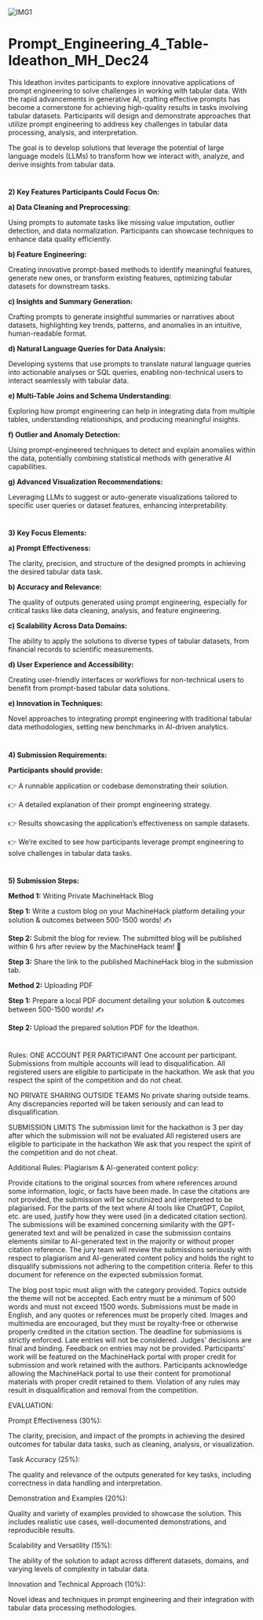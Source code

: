 ![IMG1](https://github.com/user-attachments/assets/292e442b-1cc5-4bbd-b4f4-e42f1faaf54e)

# Prompt_Engineering_4_Table-Ideathon_MH_Dec24

This Ideathon invites participants to explore innovative applications of prompt engineering to solve challenges in working with tabular data. With the rapid advancements in generative AI, crafting effective prompts has become a cornerstone for achieving high-quality results in tasks involving tabular datasets. Participants will design and demonstrate approaches that utilize prompt engineering to address key challenges in tabular data processing, analysis, and interpretation.

The goal is to develop solutions that leverage the potential of large language models (LLMs) to transform how we interact with, analyze, and derive insights from tabular data.
#
**2) Key Features Participants Could Focus On:**

**a) Data Cleaning and Preprocessing:**

Using prompts to automate tasks like missing value imputation, outlier detection, and data normalization. Participants can showcase techniques to enhance data quality efficiently.

**b) Feature Engineering:**

Creating innovative prompt-based methods to identify meaningful features, generate new ones, or transform existing features, optimizing tabular datasets for downstream tasks.

**c) Insights and Summary Generation:**

Crafting prompts to generate insightful summaries or narratives about datasets, highlighting key trends, patterns, and anomalies in an intuitive, human-readable format.

**d) Natural Language Queries for Data Analysis:**

Developing systems that use prompts to translate natural language queries into actionable analyses or SQL queries, enabling non-technical users to interact seamlessly with tabular data.

**e) Multi-Table Joins and Schema Understanding:**

Exploring how prompt engineering can help in integrating data from multiple tables, understanding relationships, and producing meaningful insights.

**f) Outlier and Anomaly Detection:**

Using prompt-engineered techniques to detect and explain anomalies within the data, potentially combining statistical methods with generative AI capabilities.

**g) Advanced Visualization Recommendations:**

Leveraging LLMs to suggest or auto-generate visualizations tailored to specific user queries or dataset features, enhancing interpretability.
#
**3) Key Focus Elements:**

**a) Prompt Effectiveness:**

The clarity, precision, and structure of the designed prompts in achieving the desired tabular data task.

**b) Accuracy and Relevance:**

The quality of outputs generated using prompt engineering, especially for critical tasks like data cleaning, analysis, and feature engineering.

**c) Scalability Across Data Domains:**

The ability to apply the solutions to diverse types of tabular datasets, from financial records to scientific measurements.

**d) User Experience and Accessibility:**

Creating user-friendly interfaces or workflows for non-technical users to benefit from prompt-based tabular data solutions.

**e) Innovation in Techniques:**

Novel approaches to integrating prompt engineering with traditional tabular data methodologies, setting new benchmarks in AI-driven analytics.
#
**4) Submission Requirements:**

**Participants should provide:**

👉 A runnable application or codebase demonstrating their solution.

👉 A detailed explanation of their prompt engineering strategy.

👉 Results showcasing the application’s effectiveness on sample datasets.

👉 We’re excited to see how participants leverage prompt engineering to solve challenges in tabular data tasks.
#
**5) Submission Steps:**

**Method 1:** Writing Private MachineHack Blog

**Step 1:** Write a custom blog on your MachineHack platform detailing your solution & outcomes between 500-1500 words! ✍️

**Step 2:** Submit the blog for review. The submitted blog will be published within 6 hrs after review by the MachineHack team! 📢

**Step 3:** Share the link to the published MachineHack blog in the submission tab.

**Method 2:** Uploading PDF

**Step 1:** Prepare a local PDF document detailing your solution & outcomes between 500-1500 words! ✍️

**Step 2:** Upload the prepared solution PDF for the Ideathon.
#
Rules:
ONE ACCOUNT PER PARTICIPANT
One account per participant. Submissions from multiple accounts will lead to disqualification. All registered users are eligible to participate in the hackathon. We ask that you respect the spirit of the competition and do not cheat.

NO PRIVATE SHARING OUTSIDE TEAMS
No private sharing outside teams. Any discrepancies reported will be taken seriously and can lead to disqualification.

SUBMISSION LIMITS
The submission limit for the hackathon is 3 per day after which the submission will not be evaluated All registered users are eligible to participate in the hackathon We ask that you respect the spirit of the competition and do not cheat.

Additional Rules:
Plagiarism & AI-generated content policy:

Provide citations to the original sources from where references around some information, logic, or facts have been made. In case the citations are not provided, the submission will be scrutinized and interpreted to be plagiarised. 
For the parts of the text where AI tools like ChatGPT, Copilot, etc. are used, justify how they were used (in a dedicated citation section). The submissions will be examined concerning similarity with the GPT-generated text and will be penalized in case the submission contains elements similar to AI-generated text in the majority or without proper citation reference.
The jury team will review the submissions seriously with respect to plagiarism and AI-generated content policy and holds the right to disqualify submissions not adhering to the competition criteria.
Refer to this document for reference on the expected submission format.

The blog post topic must align with the category provided. Topics outside the theme will not be accepted.
Each entry must be a minimum of 500 words and must not exceed 1500 words.
Submissions must be made in English, and any quotes or references must be properly cited.
Images and multimedia are encouraged, but they must be royalty-free or otherwise properly credited in the citation section.
The deadline for submissions is strictly enforced. Late entries will not be considered.
Judges' decisions are final and binding. Feedback on entries may not be provided.
Participants' work will be featured on the MachineHack portal with proper credit for submission and work retained with the authors. Participants acknowledge allowing the MachineHack portal to use their content for promotional materials with proper credit retained to them.
Violation of any rules may result in disqualification and removal from the competition.

EVALUATION:

Prompt Effectiveness (30%):

The clarity, precision, and impact of the prompts in achieving the desired outcomes for tabular data tasks, such as cleaning, analysis, or visualization.

Task Accuracy (25%):

The quality and relevance of the outputs generated for key tasks, including correctness in data handling and interpretation.

Demonstration and Examples (20%):

Quality and variety of examples provided to showcase the solution. This includes realistic use cases, well-documented demonstrations, and reproducible results.

Scalability and Versatility (15%):

The ability of the solution to adapt across different datasets, domains, and varying levels of complexity in tabular data.

Innovation and Technical Approach (10%):

Novel ideas and techniques in prompt engineering and their integration with tabular data processing methodologies.
